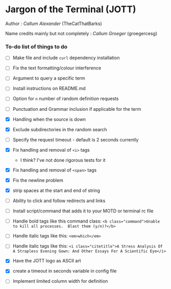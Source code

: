 # Jargon of the Terminal (JOTT)

Author : _Callum Alexander_ (TheCatThatBarks)

Name credits mainly but not completely : _Callum Groeger_ (groegercesg)

### To-do list of things to do
- [ ] Make file and include `curl` dependency installation
- [ ] Fix the text formatting/colour interference
- [ ] Argument to query a specific term
- [ ] Install instructions on README.md
- [ ] Option for `n` number of random definition requests
- [ ] Punctuation and Grammar inclusion if applicable for the term
- [x] Handling when the source is down
- [x] Exclude subdirectories in the random search
- [ ] Specify the request timeout - default is 2 seconds currently
- [x] Fix handling and removal of `<i>` tags
   - I think? I've not done rigorous tests for it
- [x] Fix handling and removal of `<span>` tags
- [x] Fix the newline problem
- [x] strip spaces at the start and end of string
- [ ] Ability to click and follow redirects and links
- [ ] Install script/command that adds it to your MOTD or terminal rc file
- [ ] Handle bold tags like this command class: `<b class="command">Unable to kill all processes.  Blast them (y/n)?</b>`
- [ ] Handle italic tags like this: `<em>which</em>`
- [ ] Handle italic tags like this: `<i class="citetitle">A Stress Analysis Of A Strapless Evening
   Gown: And Other Essays For A Scientific Eye</i>`
- [x] Have the JOTT logo as ASCII art
- [x] create a timeout in seconds variable in config file
- [ ] Implement limited column width for definition


